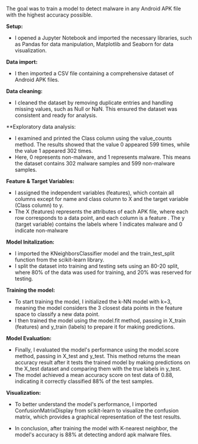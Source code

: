 The goal was to train a model to detect malware in any Android APK file with the highest accuracy possible. 

**Setup:**
- I opened a Jupyter Notebook and imported the necessary libraries, such as Pandas for data manipulation, Matplotlib and Seaborn for data visualization.

**Data import:**
- I then imported a CSV file containing a comprehensive dataset of Android APK files.

**Data cleaning:**
- I cleaned the dataset by removing duplicate entries and handling missing values, such as Null or NaN. This ensured the dataset was consistent and ready for analysis.

**Exploratory data analysis:
- I examined and printed the Class column using the value_counts method. The results showed that the value 0 appeared 599 times, while the value 1 appeared 302 times.
- Here, 0 represents non-malware, and 1 represents malware. This means the dataset contains 302 malware samples and 599 non-malware samples.

**Feature & Target Variables:**
- I assigned the independent variables (features), which contain all columns except for name and class column to X and the target variable (Class column) to y.
- The X (features) represents the attributes of each APK file, where each row corresponds to a data point, and each column is a feature . The y (target variable) contains the labels where 1 indicates malware and 0 indicate non-malware

**Model Initalization:**
- I imported the KNeighborsClassifier model and the train_test_split function from the scikit-learn library.
- I split the dataset into training and testing sets using an 80-20 split, where 80% of the data was used for training, and 20% was reserved for testing.

**Training the model:**
- To start training the model, I initialized the k-NN model with k=3, meaning the model considers the 3 closest data points in the feature space to classify a new data point.
- I then trained the model using the model.fit method, passing in X_train (features) and y_train (labels) to prepare it for making predictions.

**Model Evaluation:**
- Finally, I evaluated the model's  performance using the model.score method, passing in X_test and y_test. This method returns the mean accuracy result after it tests the trained model by making predictions on the X_test dataset and comparing them with the true labels in y_test.
- The model achieved a mean accuracy score on test data of 0.88, indicating it correctly classified 88% of the test samples.

**Visualization:**
- To better understand the model's performance, I imported ConfusionMatrixDisplay from scikit-learn to visualize the confusion matrix, which provides a graphical representation of the test results.


- In conclusion, after training the model with K-nearest neighbor, the model's accuracy is 88% at detecting andord apk  malware files.







